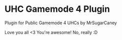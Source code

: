 UHC Gamemode 4 Plugin
==================================

Plugin for Public Gamemode 4 UHCs by MrSugarCaney

Love you all <3 You're awesome! No, really :D
